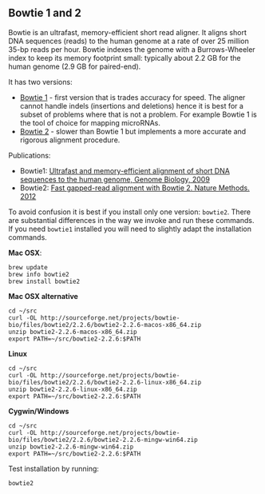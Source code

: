 ## Bowtie 1 and 2

Bowtie is an ultrafast, memory-efficient short read aligner. It aligns short DNA sequences (reads) to the human genome at a rate of over 25 million 35-bp reads per hour. Bowtie indexes the genome with a Burrows-Wheeler index to keep its memory footprint small: typically about 2.2 GB for the human genome (2.9 GB for paired-end).

It has two versions:

* [Bowtie 1][bowtie1] - first version that is trades accuracy for speed. The aligner cannot handle indels (insertions and deletions) hence it is best for a subset of problems where that is not a problem. For example Bowtie 1 is the tool of choice for mapping microRNAs.
* [Bowtie 2][bowtie2] - slower than Bowtie 1 but implements a more accurate and rigorous alignment procedure.

[bowtie1]: http://bowtie-bio.sourceforge.net/index.shtml
[bowtie2]: http://bowtie-bio.sourceforge.net/bowtie2/index.shtml

Publications:

* Bowtie1: [Ultrafast and memory-efficient alignment of short DNA sequences to the human genome, Genome Biology, 2009][bowtie1-paper]
* Bowtie2: [Fast gapped-read alignment with Bowtie 2. Nature Methods. 2012][bowtie2-paper]

[bowtie1-paper]: http://www.genomebiology.com/2009/10/3/R25
[bowtie2-paper]: http://www.nature.com/nmeth/journal/v9/n4/full/nmeth.1923.html

To avoid confusion it is best if you install only one version: `bowtie2`. There are substantial differences in the way we invoke and run these commands.
If you need `bowtie1` installed you will need to slightly adapt the installation commands.

**Mac OSX**:

	brew update
	brew info bowtie2
	brew install bowtie2
	
**Mac OSX alternative**

	cd ~/src	
	curl -OL http://sourceforge.net/projects/bowtie-bio/files/bowtie2/2.2.6/bowtie2-2.2.6-macos-x86_64.zip
	unzip bowtie2-2.2.6-macos-x86_64.zip
	export PATH=~/src/bowtie2-2.2.6:$PATH
	
**Linux**

	cd ~/src	
	curl -OL http://sourceforge.net/projects/bowtie-bio/files/bowtie2/2.2.6/bowtie2-2.2.6-linux-x86_64.zip
	unzip bowtie2-2.2.6-linux-x86_64.zip
	export PATH=~/src/bowtie2-2.2.6:$PATH
	
**Cygwin/Windows**
	
	cd ~/src	
	curl -OL http://sourceforge.net/projects/bowtie-bio/files/bowtie2/2.2.6/bowtie2-2.2.6-mingw-win64.zip
	unzip bowtie2-2.2.6-mingw-win64.zip
	export PATH=~/src/bowtie2-2.2.6:$PATH
	
Test installation by running:

    bowtie2